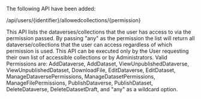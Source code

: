 The following API have been added:

/api/users/{identifier}/allowedcollections/{permission}

This API lists the dataverses/collections that the user has access to via the permission passed.
By passing "any" as the permission the list will return all dataverse/collections that the user can access regardless of which permission is used.
This API can be executed only by the User requesting their own list of accessible collections or by Administrators.
Valid Permissions are: AddDataverse, AddDataset, ViewUnpublishedDataverse, ViewUnpublishedDataset, DownloadFile, EditDataverse, EditDataset, ManageDataversePermissions,
ManageDatasetPermissions, ManageFilePermissions, PublishDataverse, PublishDataset, DeleteDataverse, DeleteDatasetDraft, and "any" as a wildcard option.
